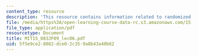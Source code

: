 ```yaml
---
content_type: resource
description: 'This resource contains information related to randomized rounding methods. '
file: /media/https%3A/open-learning-course-data-rc.s3.amazonaws.com/15-083j-integer-programming-and-combinatorial-optimization-fall-2009/5f5e9ce28082dce02c359a8b43a40b62_MIT15_083JF09_lec06.pdf
file_type: application/pdf
resourcetype: Document
title: MIT15_083JF09_lec06.pdf
uid: 5f5e9ce2-8082-dce0-2c35-9a8b43a40b62
---
```

